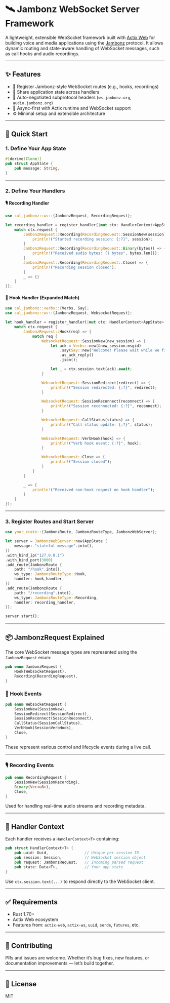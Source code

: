 # 🛰️ Jambonz WebSocket Server Framework

A lightweight, extensible WebSocket framework built with [Actix Web](https://actix.rs/) for building voice and media applications using the [Jambonz](https://www.jambonz.org/) protocol. It allows dynamic routing and state-aware handling of WebSocket messages, such as call hooks and audio recordings.

---

## ✨ Features

- 🔧 Register Jambonz-style WebSocket routes (e.g., hooks, recordings)
- 🧠 Share application state across handlers
- 📡 Auto-negotiated subprotocol headers (`ws.jambonz.org`, `audio.jambonz.org`)
- 🚀 Async-first with Actix runtime and WebSocket support
- ⚙️ Minimal setup and extensible architecture

---

## 🔧 Quick Start

### 1. Define Your App State

```rust
#[derive(Clone)]
pub struct AppState {
    pub message: String,
}
```

---

### 2. Define Your Handlers

#### 🎙️ Recording Handler

```rust
use cal_jambonz::ws::{JambonzRequest, RecordingRequest};

let recording_handler = register_handler(|mut ctx: HandlerContext<AppState>| async move {
    match ctx.request {
        JambonzRequest::Recording(RecordingRequest::SessionNew(session)) => {
            println!("Started recording session: {:?}", session);
        }
        JambonzRequest::Recording(RecordingRequest::Binary(bytes)) => {
            println!("Received audio bytes: {} bytes", bytes.len());
        }
        JambonzRequest::Recording(RecordingRequest::Close) => {
            println!("Recording session closed");
        }
        _ => {}
    }
});
```

#### 🔁 Hook Handler (Expanded Match)

```rust
use cal_jambonz::verbs::{Verbs, Say};
use cal_jambonz::ws::{JambonzRequest, WebsocketRequest};

let hook_handler = register_handler(|mut ctx: HandlerContext<AppState>| async move {
    match ctx.request {
        JambonzRequest::Hook(req) => {
            match req {
                WebsocketRequest::SessionNew(new_session) => {
                    let ack = Verbs::new(&new_session.msgid)
                        .say(Say::new("Welcome! Please wait while we find an agent.".to_string()))
                        .as_ack_reply()
                        .json();

                    let _ = ctx.session.text(ack).await;
                }

                WebsocketRequest::SessionRedirect(redirect) => {
                    println!("Session redirected: {:?}", redirect);
                }

                WebsocketRequest::SessionReconnect(reconnect) => {
                    println!("Session reconnected: {:?}", reconnect);
                }

                WebsocketRequest::CallStatus(status) => {
                    println!("Call status update: {:?}", status);
                }

                WebsocketRequest::VerbHook(hook) => {
                    println!("Verb hook event: {:?}", hook);
                }

                WebsocketRequest::Close => {
                    println!("Session closed");
                }
            }
        }

        _ => {
            println!("Received non-hook request on hook handler");
        }
    }
});
```

---

### 3. Register Routes and Start Server

```rust
use your_crate::{JambonzRoute, JambonzRouteType, JambonzWebServer};

let server = JambonzWebServer::new(AppState {
    message: "stateful message".into(),
})
.with_bind_ip("127.0.0.1")
.with_bind_port(3000)
.add_route(JambonzRoute {
    path: "/hook".into(),
    ws_type: JambonzRouteType::Hook,
    handler: hook_handler,
})
.add_route(JambonzRoute {
    path: "/recording".into(),
    ws_type: JambonzRouteType::Recording,
    handler: recording_handler,
});

server.start();
```

---

## 📦 JambonzRequest Explained

The core WebSocket message types are represented using the `JambonzRequest` enum:

```rust
pub enum JambonzRequest {
    Hook(WebsocketRequest),
    Recording(RecordingRequest),
}
```

### 🔁 Hook Events

```rust
pub enum WebsocketRequest {
    SessionNew(SessionNew),
    SessionRedirect(SessionRedirect),
    SessionReconnect(SessionReconnect),
    CallStatus(SessionCallStatus),
    VerbHook(SessionVerbHook),
    Close,
}
```

These represent various control and lifecycle events during a live call.

---

### 🎙️ Recording Events

```rust
pub enum RecordingRequest {
    SessionNew(SessionRecording),
    Binary(Vec<u8>),
    Close,
}
```

Used for handling real-time audio streams and recording metadata.

---

## 🧰 Handler Context

Each handler receives a `HandlerContext<T>` containing:

```rust
pub struct HandlerContext<T> {
    pub uuid: Uuid,                // Unique per-session ID
    pub session: Session,          // WebSocket session object
    pub request: JambonzRequest,   // Incoming parsed request
    pub state: Data<T>,            // Your app state
}
```

Use `ctx.session.text(...)` to respond directly to the WebSocket client.

---

## ✅ Requirements

- Rust 1.70+
- Actix Web ecosystem
- Features from: `actix-web`, `actix-ws`, `uuid`, `serde`, `futures`, etc.

---

## 🧱 Contributing

PRs and issues are welcome. Whether it’s bug fixes, new features, or documentation improvements — let’s build together.

---

## 📄 License

MIT